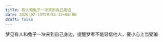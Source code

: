 ```yaml
---
title: 有人和兔子一块来到自己身边
date: 2020-02-15T20:54:12+08:00
draft: false
---
```


梦见有人和兔子一块来到自己身边，提醒梦者不能轻信他人，要小心上当受骗